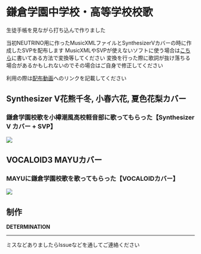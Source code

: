 # 鎌倉学園中学校・高等学校校歌

生徒手帳を見ながら打ち込んで作りました

当初NEUTRINO用に作ったMusicXMLファイルとSynthesizerVカバーの時に作成したSVPを配布します
MusicXMLやSVPが使えないソフトに使う場合は[こちら](https://github.com/kg-suken/UST-Files/tree/main?tab=readme-ov-file#%E3%83%95%E3%82%A1%E3%82%A4%E3%83%AB%E5%BD%A2%E5%BC%8F%E3%81%8C%E5%AF%BE%E5%BF%9C%E3%81%97%E3%81%A6%E3%81%84%E3%81%AA%E3%81%84%E5%A0%B4%E5%90%88)に書いてある方法で変換等してください
変換を行った際に歌詞が抜け落ちる場合があるかもしれないのでその場合はご自身で修正してください

利用の際は[配布動画](https://youtu.be/7kwF4yNcF9U)へのリンクを記載してください

## Synthesizer V花熊千冬, 小春六花, 夏色花梨カバー

### 鎌倉学園校歌を小樽潮風高校軽音部に歌ってもらった【Synthesizer V カバー + SVP】

[![](https://img.youtube.com/vi/7kwF4yNcF9U/0.jpg)](https://youtu.be/7kwF4yNcF9U)

## VOCALOID3 MAYUカバー

### MAYUに鎌倉学園校歌を歌ってもらった【VOCALOIDカバー】
[![](https://img.youtube.com/vi/NJCZIhE9aS0/0.jpg)](https://youtu.be/NJCZIhE9aS0)

## 制作
**DETERMINATION**

---
ミスなどありましたらIssueなどを通してご連絡ください
